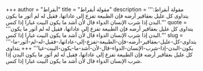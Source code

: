 +++
author = "أبقراط"
title = "مقولة أبقراط"
description = '''مقولة أبقراط: يتداوى كل عليل بعقاقير أرضه فإن الطبيعة تفزع إلى عاداتها، فقيل له لم أثور ما يكون البدن إذا شرب الإنسان الدواء قال لأن أشد ما يكون البيت غبارا إذا كنس.'''
quote = '''يتداوى كل عليل بعقاقير أرضه فإن الطبيعة تفزع إلى عاداتها، فقيل له لم أثور ما يكون البدن إذا شرب الإنسان الدواء قال لأن أشد ما يكون البيت غبارا إذا كنس.'''
slug = '''يتداوى-كل-عليل-بعقاقير-أرضه-فإن-الطبيعة-تفزع-إلى-عاداتها،-فقيل-له-لم-أثور-ما-يكون-البدن-إذا-شرب-الإنسان-الدواء-قال-لأن-أشد-ما-يكون-البيت-غبا'''
+++
يتداوى كل عليل بعقاقير أرضه فإن الطبيعة تفزع إلى عاداتها، فقيل له لم أثور ما يكون البدن إذا شرب الإنسان الدواء قال لأن أشد ما يكون البيت غبارا إذا كنس.
